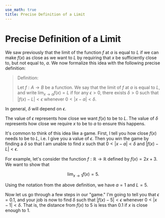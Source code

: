 ```yaml
---
use_math: true
title: Precise Definition of a Limit
---
```


# Precise Definition of a Limit

We saw previously that the limit of the function $f$ at $a$ is equal to $L$ if we can make $f(x)$ as close as we want to $L$ by requiring that $x$ be sufficiently close to, but not equal to, $a$. We now formalize this idea with the following precise definition:

>Definition:
>
>Let $f:A \rightarrow B$ be a function. We say that the limit of $f$ at $a$ is equal to $L$, and write $\lim_{x \rightarrow a} f(x) =L$ if for any $\epsilon > 0$, there exists $\delta > 0$ such that $|f(x)-L|< \epsilon$ whenever $0<|x-a|<\delta$.

In general, $\delta$ will depend on $\epsilon$.

The value of $\epsilon$ represents how close we want $f(x)$ to be to $L$. The value of $\delta$ represents how close we require $x$ to be to $a$ to ensure this happens.

It's common to think of this idea like a game. First, I tell you how close $f(x)$ needs to be to $L$, i.e. I give you a value of $\epsilon$. Then you win the game by finding a $\delta$ so that I am unable to find $x$ such that $0<|x-a|<\delta$ and $|f(x)-L|<\epsilon$.

For example, let's consider the function $f: \mathbb{R} \rightarrow \mathbb{R}$ defined by $f(x) = 2x + 3$. We want to show that

$$
\lim_{x\rightarrow 1} f(x) = 5.
$$

Using the notation from the above definition, we have $a=1$ and $L=5$.

Now let us go through a few steps in our "game." I'm going to tell you that $\epsilon = 0.1$, and your job is now to find $\delta$ such that $|f(x)-5| < \epsilon$ whenever $0<|x-1|<\delta$. That is, the distance from $f(x)$ to $5$ is less than $0.1$ if $x$ is close enough to $1$.




